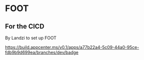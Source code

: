 # FOOT

## For the CICD

By Landzi to set up FOOT

https://build.appcenter.ms/v0.1/apps/a77b22a4-5c09-44a0-95ce-fdb9b9d699ea/branches/dev/badge
